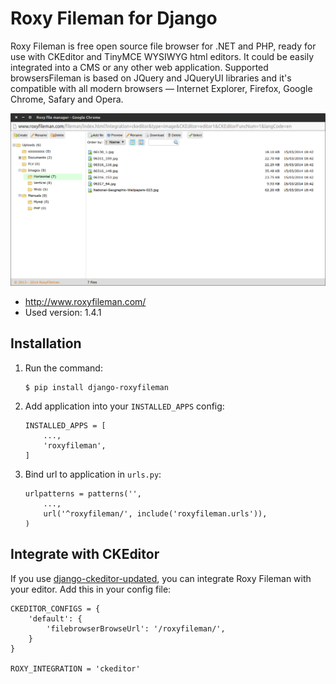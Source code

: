 # Roxy Fileman for Django

Roxy Fileman is free open source file browser for .NET and PHP, ready for use with
CKEditor and TinyMCE WYSIWYG html editors. It could be easily integrated into a
CMS or any other web application. Supported browsersFileman is based on JQuery and
JQueryUI libraries and it's compatible with all modern browsers — Internet
Explorer, Firefox, Google Chrome, Safary and Opera.

![Roxy Fileman](screenshot.png)

*   http://www.roxyfileman.com/
*   Used version: 1.4.1

## Installation

1.  Run the command:
    
    ```
    $ pip install django-roxyfileman
    ```

2. Add application into your `INSTALLED_APPS` config:

    ```
    INSTALLED_APPS = [
        ...,
        'roxyfileman',
    ]
    ```

3. Bind url to application in `urls.py`:

    ```
    urlpatterns = patterns('',
        ...,
        url('^roxyfileman/', include('roxyfileman.urls')),
    )
    ```

## Integrate with CKEditor

If you use [django-ckeditor-updated][1], you can integrate Roxy Fileman with
your editor. Add this in your config file:

```
CKEDITOR_CONFIGS = {
    'default': {
        'filebrowserBrowseUrl': '/roxyfileman/',
    }
}

ROXY_INTEGRATION = 'ckeditor'
```


[1]: /django-ckeditor/django-ckeditor
